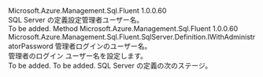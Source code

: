 <Type Name="IWithAdministratorLogin" FullName="Microsoft.Azure.Management.Sql.Fluent.SqlServer.Definition.IWithAdministratorLogin">
  <TypeSignature Language="C#" Value="public interface IWithAdministratorLogin" />
  <TypeSignature Language="ILAsm" Value=".class public interface auto ansi abstract IWithAdministratorLogin" />
  <TypeSignature Language="DocId" Value="T:Microsoft.Azure.Management.Sql.Fluent.SqlServer.Definition.IWithAdministratorLogin" />
  <TypeSignature Language="VB.NET" Value="Public Interface IWithAdministratorLogin" />
  <TypeSignature Language="F#" Value="type IWithAdministratorLogin = interface" />
  <AssemblyInfo>
    <AssemblyName>Microsoft.Azure.Management.Sql.Fluent</AssemblyName>
    <AssemblyVersion>1.0.0.60</AssemblyVersion>
  </AssemblyInfo>
  <Interfaces />
  <Docs>
    <summary>
            SQL Server の定義設定管理者ユーザー名。
            </summary>
    <remarks>To be added.</remarks>
  </Docs>
  <Members>
    <Member MemberName="WithAdministratorLogin">
      <MemberSignature Language="C#" Value="public Microsoft.Azure.Management.Sql.Fluent.SqlServer.Definition.IWithAdministratorPassword WithAdministratorLogin (string administratorLogin);" />
      <MemberSignature Language="ILAsm" Value=".method public hidebysig newslot virtual instance class Microsoft.Azure.Management.Sql.Fluent.SqlServer.Definition.IWithAdministratorPassword WithAdministratorLogin(string administratorLogin) cil managed" />
      <MemberSignature Language="DocId" Value="M:Microsoft.Azure.Management.Sql.Fluent.SqlServer.Definition.IWithAdministratorLogin.WithAdministratorLogin(System.String)" />
      <MemberSignature Language="VB.NET" Value="Public Function WithAdministratorLogin (administratorLogin As String) As IWithAdministratorPassword" />
      <MemberSignature Language="F#" Value="abstract member WithAdministratorLogin : string -&gt; Microsoft.Azure.Management.Sql.Fluent.SqlServer.Definition.IWithAdministratorPassword" Usage="iWithAdministratorLogin.WithAdministratorLogin administratorLogin" />
      <MemberType>Method</MemberType>
      <AssemblyInfo>
        <AssemblyName>Microsoft.Azure.Management.Sql.Fluent</AssemblyName>
        <AssemblyVersion>1.0.0.60</AssemblyVersion>
      </AssemblyInfo>
      <ReturnValue>
        <ReturnType>Microsoft.Azure.Management.Sql.Fluent.SqlServer.Definition.IWithAdministratorPassword</ReturnType>
      </ReturnValue>
      <Parameters>
        <Parameter Name="administratorLogin" Type="System.String" />
      </Parameters>
      <Docs>
        <param name="administratorLogin">管理者ログインのユーザー名。</param>
        <summary>
            管理者のログイン ユーザー名を設定します。
            </summary>
        <returns>To be added.</returns>
        <remarks>To be added.</remarks>
        <return>SQL Server の定義の次のステージ。</return>
      </Docs>
    </Member>
  </Members>
</Type>